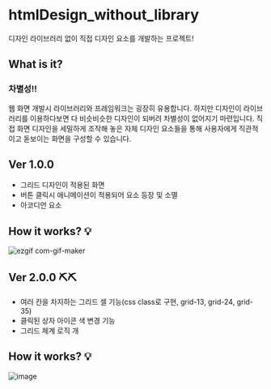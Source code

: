 # htmlDesign_without_library
디자인 라이브러리 없이 직접 디자인 요소를 개발하는 프로젝트!

## What is it?
### 차별성‼
웹 화면 개발시 라이브러리와 프레임워크는 굉장히 유용합니다. 
하지만 디자인이 라이브러리를 이용하다보면 다 비슷비슷한 디자인이 되버려 차별성이 없어지기 마련입니다. 
직접 화면 디자인을 세밀하게 조작해 놓은 자체 디자인 요소들을 통해 사용자에게 직관적이고 돋보이는 화면을 구성할 수 있습니다.

## Ver 1.0.0
- 그리드 디자인이 적용된 화면
- 버튼 클릭시 애니메이션이 적용되어 요소 등장 및 소멸
- 아코디언 요소

## How it works? 💡
![ezgif com-gif-maker](https://user-images.githubusercontent.com/63538097/209511449-fc25da47-f348-4e71-b895-e4376993ecc9.gif)

## Ver 2.0.0 ⛏⛏
- 여러 칸을 차지하는 그리드 셀 기능(css class로 구현, grid-13, grid-24, grid-35)
- 클릭된 상자 아이콘 색 변경 기능
- 그리드 체계 로직 개

## How it works? 💡
![image](https://user-images.githubusercontent.com/63538097/214217315-bde38295-65df-4732-825f-7d4d3f84c878.png)

